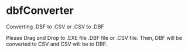 # dbfConverter
Converting .DBF to .CSV or .CSV to .DBF

Please Drag and Drop to .EXE file .DBF file or .CSV file.
Then, DBF will be converted to CSV and CSV will be to DBF.
